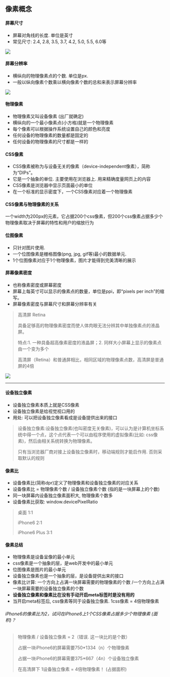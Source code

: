 ## 像素概念
#### 屏幕尺寸
- 屏幕对角线的长度. 单位是英寸
- 常见尺寸: 2.4, 2.8, 3.5, 3.7, 4.2, 5.0, 5.5, 6.0等

![](http://i.imgur.com/Cgl8y5K.jpg)

#### 屏幕分辨率
- 横纵向的物理像素点的个数. 单位是px.
- 一般以纵向像素个数乘以横向像素个数的总和来表示屏幕分辨率

![](http://i.imgur.com/xGM87Os.jpg)

#### 物理像素
- 物理像素又叫设备像素 (出厂就确定)
- 横纵向的一个最小像素点(小方格)就是一个物理像素
- 每个像素可以根据操作系统设置自己的颜色和亮度
- 任何设备的物理像素的数量都是固定的 
- 任何设备的物理像素的尺寸都是一样的

#### CSS像素
- CSS像素被称为与设备无关的像素（device-independent像素），简称为“DIPs”。
- 它是一个抽象的单位. 主要使用在浏览器上. 用来精确度量网页上的内容
- CSS像素是浏览器中显示页面最小的单位
- 在一个标准的显示密度下，一个CSS像素对应着一个物理像素

#### CSS像素与物理像素的关系
一个width为200px的元素，它占据200个css像素，但200个css像素占据多少个物理像素取决于屏幕的特性和用户的缩放行为

#### 位图像素
- 只针对图片使用. 
- 一个位图像素是栅格图像(png, jpg, gif等)最小的数据单元.
- 1个位图像素对应于1个物理像素，图片才能得到完美清晰的展示	

#### 屏幕像素密度
- 也称像素密度或屏幕密度
- 屏幕上每英寸可以显示的像素点的数量，单位是ppi，即“pixels per inch”的缩写。
- 屏幕像素密度与屏幕尺寸和屏幕分辨率有关

> 高清屏 Retina
> 
> 具备足够高的物理像素密度而使人体肉眼无法分辨其中单独像素点的液晶屏。
> 
> 特点:1. 一种具备超高像素密度的液晶屏；2. 同样大小屏幕上显示的像素点由一个变为多个
> 
> 高清屏（Retina）和普通屏相比，相同区域的物理像素点数，高清屏是普通屏的4倍

![](http://i.imgur.com/hwXxWl7.jpg)


----------

#### 设备独立像素
- 设备独立像素本质上就是CSS像素
- 设备独立像素是给视觉视口用的
- 用处: 可以把设备独立像素看成是设备提供出来的接口
> 设备独立像素:设备独立像素(也叫密度无关像素)，可以认为是计算机坐标系统中得一个点，这个点代表一个可以由程序使用的虚拟像素(比如: css像素)，然后由相关系统转换为物理像素。
>
> 只有当浏览器厂商对接上设备独立像素时，移动端规则才能启作用. 否则采取默认的规则

#### 像素比
- 设备像素比(简称dpr)定义了物理像素和设备独立像素的对应关系
- 设备像素比 = 物理像素个数 / 设备独立像素个数 (指的是一块屏幕上的个数)
- 同一块屏幕内设备独立像素面积大, 物理像素个数多
- 设备像素比获取: window.devicePixelRatio
> 桌面 1:1
> 
> iPhone6 2:1 
> 
> iPhone6 Plus 3:1

#### 像素总结
- 物理像素是设备呈像的最小单元
- css像素是一个抽象的层，是web开发中的最小单元
- 位图像素是图片的最小单元
- 设备独立像素也是一个抽象的层，是设备提供出来的接口
- 像素比计算: 一个方向上占满一块屏幕需要的物理像素的个数 /一个方向上占满一块屏幕需要的设备独立像素的个数 
- **设备独立像素和像素比在没有手动开启meta标签时是没有用的**
- 当开启meta标签后, css像素等同于设备独立像素. 1css像素 = 4倍物理像素

###### iPhone6的像素比为2，试问在iPhone6上1个CSS像素占据多少个物理像素 (面积)？
> 物理像素 / 设备独立像素 = 2（错误. 这一块比的是个数）
> 
> 占据一块iPhone6的屏幕需要750*1334（n）个物理像素
>
> 占据一块iPhone6的屏幕需要375*667（4n）个设备独立像素
>
> 在高清屏下 1设备独立像素 = 4倍物理像素！ (占据面积)